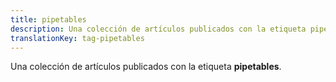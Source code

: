 ```yaml
---
title: pipetables
description: Una colección de artículos publicados con la etiqueta pipetables.
translationKey: tag-pipetables
---
```

Una colección de artículos publicados con la etiqueta **pipetables**.
